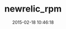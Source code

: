 ---
layout: post
title:  "newrelic_rpm"
repo:   "newrelic/rpm"
date:   2015-02-18 10:46:18
gemurl: http://www.github.com/newrelic/rpm
---